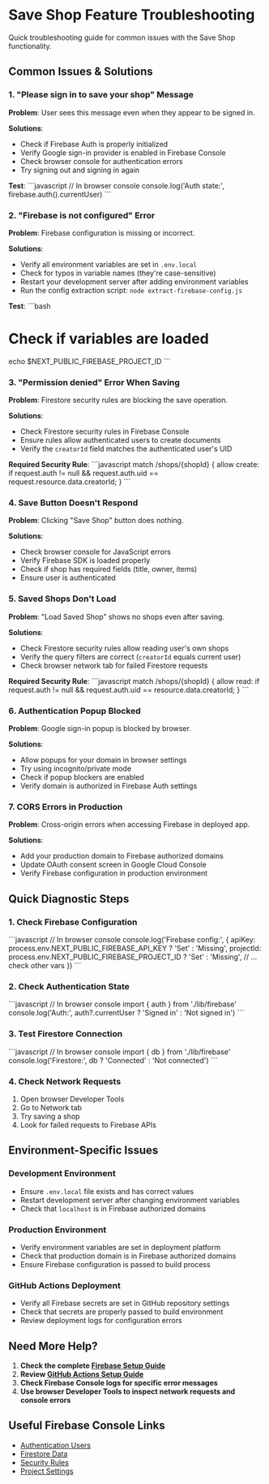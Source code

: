 # Save Shop Feature Troubleshooting

Quick troubleshooting guide for common issues with the Save Shop functionality.

## Common Issues & Solutions

### 1. "Please sign in to save your shop" Message

**Problem**: User sees this message even when they appear to be signed in.

**Solutions**:
- Check if Firebase Auth is properly initialized
- Verify Google sign-in provider is enabled in Firebase Console
- Check browser console for authentication errors
- Try signing out and signing in again

**Test**:
\`\`\`javascript
// In browser console
console.log('Auth state:', firebase.auth().currentUser)
\`\`\`

### 2. "Firebase is not configured" Error

**Problem**: Firebase configuration is missing or incorrect.

**Solutions**:
- Verify all environment variables are set in `.env.local`
- Check for typos in variable names (they're case-sensitive)
- Restart your development server after adding environment variables
- Run the config extraction script: `node extract-firebase-config.js`

**Test**:
\`\`\`bash
# Check if variables are loaded
echo $NEXT_PUBLIC_FIREBASE_PROJECT_ID
\`\`\`

### 3. "Permission denied" Error When Saving

**Problem**: Firestore security rules are blocking the save operation.

**Solutions**:
- Check Firestore security rules in Firebase Console
- Ensure rules allow authenticated users to create documents
- Verify the `creatorId` field matches the authenticated user's UID

**Required Security Rule**:
\`\`\`javascript
match /shops/{shopId} {
  allow create: if request.auth != null && 
                request.auth.uid == request.resource.data.creatorId;
}
\`\`\`

### 4. Save Button Doesn't Respond

**Problem**: Clicking "Save Shop" button does nothing.

**Solutions**:
- Check browser console for JavaScript errors
- Verify Firebase SDK is loaded properly
- Check if shop has required fields (title, owner, items)
- Ensure user is authenticated

### 5. Saved Shops Don't Load

**Problem**: "Load Saved Shop" shows no shops even after saving.

**Solutions**:
- Check Firestore security rules allow reading user's own shops
- Verify the query filters are correct (`creatorId` equals current user)
- Check browser network tab for failed Firestore requests

**Required Security Rule**:
\`\`\`javascript
match /shops/{shopId} {
  allow read: if request.auth != null && 
              request.auth.uid == resource.data.creatorId;
}
\`\`\`

### 6. Authentication Popup Blocked

**Problem**: Google sign-in popup is blocked by browser.

**Solutions**:
- Allow popups for your domain in browser settings
- Try using incognito/private mode
- Check if popup blockers are enabled
- Verify domain is authorized in Firebase Auth settings

### 7. CORS Errors in Production

**Problem**: Cross-origin errors when accessing Firebase in deployed app.

**Solutions**:
- Add your production domain to Firebase authorized domains
- Update OAuth consent screen in Google Cloud Console
- Verify Firebase configuration in production environment

## Quick Diagnostic Steps

### 1. Check Firebase Configuration
\`\`\`javascript
// In browser console
console.log('Firebase config:', {
  apiKey: process.env.NEXT_PUBLIC_FIREBASE_API_KEY ? 'Set' : 'Missing',
  projectId: process.env.NEXT_PUBLIC_FIREBASE_PROJECT_ID ? 'Set' : 'Missing',
  // ... check other vars
})
\`\`\`

### 2. Check Authentication State
\`\`\`javascript
// In browser console
import { auth } from './lib/firebase'
console.log('Auth:', auth?.currentUser ? 'Signed in' : 'Not signed in')
\`\`\`

### 3. Test Firestore Connection
\`\`\`javascript
// In browser console
import { db } from './lib/firebase'
console.log('Firestore:', db ? 'Connected' : 'Not connected')
\`\`\`

### 4. Check Network Requests
1. Open browser Developer Tools
2. Go to Network tab
3. Try saving a shop
4. Look for failed requests to Firebase APIs

## Environment-Specific Issues

### Development Environment
- Ensure `.env.local` file exists and has correct values
- Restart development server after changing environment variables
- Check that `localhost` is in Firebase authorized domains

### Production Environment
- Verify environment variables are set in deployment platform
- Check that production domain is in Firebase authorized domains
- Ensure Firebase configuration is passed to build process

### GitHub Actions Deployment
- Verify all Firebase secrets are set in GitHub repository settings
- Check that secrets are properly passed to build environment
- Review deployment logs for configuration errors

## Need More Help?

1. **Check the complete [Firebase Setup Guide](FIREBASE_SETUP.md)**
2. **Review [GitHub Actions Setup Guide](docs/GITHUB_ACTIONS_SETUP.md)**
3. **Check Firebase Console logs for specific error messages**
4. **Use browser Developer Tools to inspect network requests and console errors**

## Useful Firebase Console Links

- [Authentication Users](https://console.firebase.google.com/project/_/authentication/users)
- [Firestore Data](https://console.firebase.google.com/project/_/firestore/data)
- [Security Rules](https://console.firebase.google.com/project/_/firestore/rules)
- [Project Settings](https://console.firebase.google.com/project/_/settings/general)
